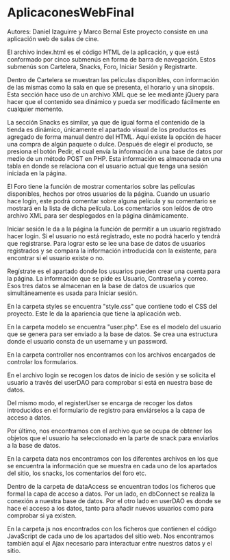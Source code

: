 # AplicaconesWebFinal

Autores: Daniel Izaguirre  y Marco Bernal
Este proyecto consiste en una aplicación web de salas de cine. 

El archivo index.html es el código HTML de la aplicación, y que está conformado por cinco submenús en forma de barra de navegación. Estos submenús son Cartelera, Snacks, Foro, Iniciar Sesión y Registrarte.

Dentro de Cartelera se muestran las películas disponibles, con información de las mismas como la sala en que se presenta, el horario y una sinopsis. 
Esta sección hace uso de un archivo XML que se lee mediante jQuery para hacer que el contenido sea dinámico y pueda ser modificado fácilmente en cualquier momento. 

La sección Snacks es similar, ya que de igual forma el contenido de la tienda es dinámico, únicamente el apartado visual de los productos es agregado de forma manual dentro del HTML.
Aquí existe la opción de hacer una compra de algún paquete o dulce. Después de elegir el producto, se presiona el botón Pedir, el cual envía la información a una base de datos por medio de un método POST en PHP. Esta información es almacenada en una tabla en donde se relaciona con el usuario actual que tenga una sesión iniciada en la página.

El Foro tiene la función de mostrar comentarios sobre las películas disponibles, hechos por otros usuarios de la página. Cuando un usuario hace login, este podrá comentar sobre alguna película y su comentario se mostrará en la lista de dicha película.
Los comentarios son leídos de otro archivo XML para ser desplegados en la página dinámicamente.

Iniciar sesión le da a la página la función de permitir a un usuario registrado hacer login. Si el usuario no está registrado, este no podrá hacerlo y tendrá que registrarse. Para lograr esto se lee una base de datos de usuarios registrados y se compara la información introducida con la existente, para encontrar si el usuario existe o no.

Regístrate es el apartado donde los usuarios pueden crear una cuenta para la página. La información que se pide es Usuario, Contraseña y correo. Esos tres datos se almacenan en la base de datos de usuarios que simultáneamente es usada para Iniciar sesión.

En la carpeta styles se encuentra "style.css" que contiene todo el CSS del proyecto. Este le da la apariencia que tiene la aplicación web.

En la carpeta modelo se encuentra "user.php". Ese es el modelo del usuario que se genera para ser enviado a la base de datos. Se crea una estructura donde el usuario consta de un username y un password.

En la carpeta controller nos encontramos con los archivos encargados de controlar los formularios.

En el archivo login se recogen los datos de inicio de sesión y se solicita el usuario a través del userDAO para comprobar si está en nuestra base de datos. 

Del mismo modo, el registerUser se encarga de recoger los datos introducidos en el formulario de registro para enviárselos a la capa de acceso a datos. 

Por último, nos encontramos con el archivo que se ocupa de obtener los objetos que el usuario ha seleccionado en la parte de snack para enviarlos a la base de datos.

En la carpeta data nos encontramos con los diferentes archivos en los que se encuentra la información que se muestra en cada uno de los apartados del sitio, los snacks, los comentarios del foro etc.

Dentro de la carpeta de dataAccess se encuentran todos los ficheros que formal la capa de acceso a datos. Por un lado, en dbConnect se realiza la conexión a nuestra base de datos. Por el otro lado en userDAO es donde se hace el acceso a los datos, tanto para añadir nuevos usuarios como para comprobar si ya existen.

En la carpeta js nos encontrados con los ficheros que contienen el código JavaScript de cada uno de los apartados del sitio web. Nos encontramos también aquí el Ajax necesario para interactuar entre nuestros datos y el sitio.

